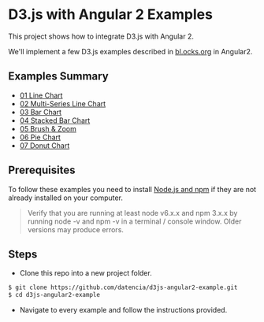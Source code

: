 # D3.js with Angular 2 Examples

This project shows how to integrate D3.js with Angular 2.

We'll implement a few D3.js examples described in [bl.ocks.org](http://bl.ocks.org/)
in Angular2.

## Examples Summary

- [01 Line Chart](https://github.com/datencia/d3js-angular2-example/tree/master/01_line_chart)
- [02 Multi-Series Line Chart](https://github.com/datencia/d3js-angular2-example/tree/master/02_multi_series_line_chart)
- [03 Bar Chart](https://github.com/datencia/d3js-angular2-example/tree/master/03_bar_chart)
- [04 Stacked Bar Chart](https://github.com/datencia/d3js-angular2-example/tree/master/04_stacked_bar_chart)
- [05 Brush & Zoom](https://github.com/datencia/d3js-angular2-example/tree/master/05_brush_zoom)
- [06 Pie Chart](https://github.com/datencia/d3js-angular2-example/tree/master/06_pie_chart)
- [07 Donut Chart](https://github.com/datencia/d3js-angular2-example/tree/master/07_donut_chart)

## Prerequisites

To follow these examples you need to install [Node.js and npm](https://nodejs.org/en/) if they are not already installed on your computer.

> Verify that you are running at least node v6.x.x and npm 3.x.x by running node -v and npm -v in a terminal / console window. Older versions may produce errors.

## Steps

- Clone this repo into a new project folder.

 ```bash
 $ git clone https://github.com/datencia/d3js-angular2-example.git
 $ cd d3js-angular2-example
 ```

- Navigate to every example and follow the instructions provided.
